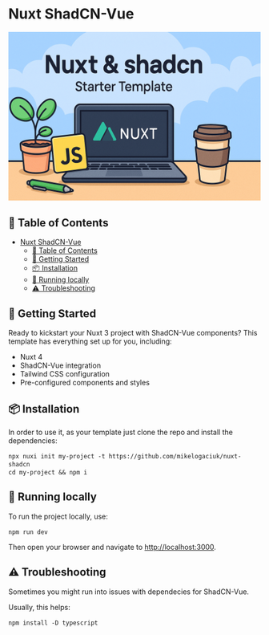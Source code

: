 # Nuxt ShadCN-Vue

![Hero](./public/hero.png)

## 📃 Table of Contents

- [Nuxt ShadCN-Vue](#nuxt-shadcn-vue)
  - [📃 Table of Contents](#-table-of-contents)
  - [🚀 Getting Started](#-getting-started)
  - [📦 Installation](#-installation)
  - [🏃 Running locally](#-running-locally)
  - [⚠️ Troubleshooting](#️-troubleshooting)

## 🚀 Getting Started

Ready to kickstart your Nuxt 3 project with ShadCN-Vue components? This template has everything set up for you, including:

- Nuxt 4
- ShadCN-Vue integration
- Tailwind CSS configuration
- Pre-configured components and styles

## 📦 Installation

In order to use it, as your template just clone the repo and install the dependencies:

```shell
npx nuxi init my-project -t https://github.com/mikelogaciuk/nuxt-shadcn
cd my-project && npm i
```

## 🏃 Running locally

To run the project locally, use:

```shell
npm run dev
```

Then open your browser and navigate to [http://localhost:3000](http://localhost:3000).

## ⚠️ Troubleshooting

Sometimes you might run into issues with dependecies for ShadCN-Vue.

Usually, this helps:

```shell
npm install -D typescript
```
